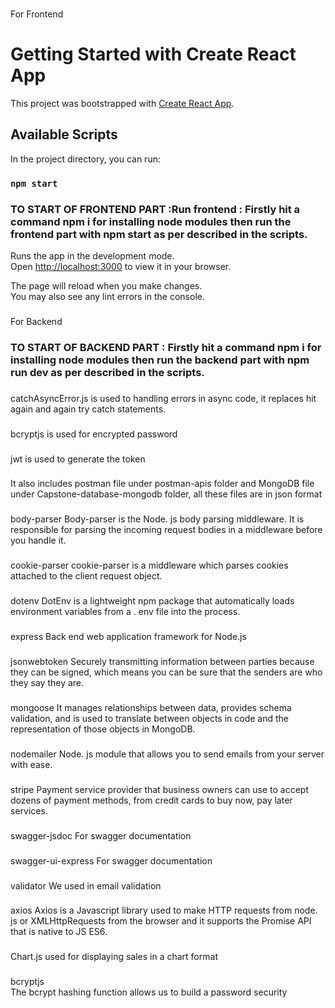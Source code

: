 ###
For Frontend

# Getting Started with Create React App

This project was bootstrapped with [Create React App](https://github.com/facebook/create-react-app).

## Available Scripts

In the project directory, you can run:

### `npm start`
### TO START OF FRONTEND PART :Run frontend : Firstly hit a command npm i for installing node modules then run the frontend part with npm start as per described in the scripts.


Runs the app in the development mode.\
Open [http://localhost:3000](http://localhost:3000) to view it in your browser.

The page will reload when you make changes.\
You may also see any lint errors in the console.

### 
For Backend


### 
### TO START OF BACKEND PART : Firstly hit a command npm i for installing node modules then run the backend part with npm run dev as per described in the scripts.

### 
catchAsyncError.js is used to handling errors in async code, it replaces hit again and again try catch statements.

### 
bcryptjs is used for encrypted password

###
jwt is used to generate the token

### 
It also includes postman file under postman-apis folder and MongoDB file under Capstone-database-mongodb folder, all these files are in json format

###
body-parser
Body-parser is the Node. js body parsing middleware. It is responsible for parsing the incoming request bodies in a middleware before you handle it.

###
cookie-parser
cookie-parser is a middleware which parses cookies attached to the client request object.

###
dotenv
DotEnv is a lightweight npm package that automatically loads environment variables from a . env file into the process.

###
express
Back end web application framework for Node.js

###
jsonwebtoken
Securely transmitting information between parties because they can be signed, which means you can be sure that the senders are who they say they are.

###
mongoose
It manages relationships between data, provides schema validation, and is used to translate between objects in code and the representation of those objects in MongoDB.

###
nodemailer
Node. js module that allows you to send emails from your server with ease.

###
stripe
Payment service provider that business owners can use to accept dozens of payment methods, from credit cards to buy now, pay later services.

###
swagger-jsdoc
For swagger documentation

###
swagger-ui-express
For swagger documentation

###
validator
We used in email validation

###
axios
 Axios is a Javascript library used to make HTTP requests from node. js or XMLHttpRequests from the browser and it supports the Promise API that is native to JS ES6.

### 
Chart.js
used for displaying sales in a chart format

###
bcryptjs	
The bcrypt hashing function allows us to build a password security

